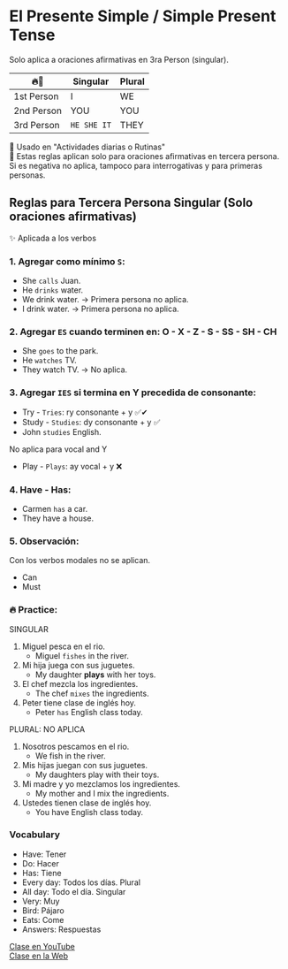 # El Presente Simple / Simple Present Tense

Solo aplica a oraciones afirmativas en 3ra Person (singular).   

|🔥🐺      |Singular   |Plural |
|-----------|---------  |-------|
|1st Person |I          |WE     |
|2nd Person	|YOU        |YOU    |
|3rd Person |`HE SHE IT`|THEY   |

📌 Usado en "Actividades diarias o Rutinas"   
📌 Estas reglas aplican solo para oraciones afirmativas en tercera persona. Si es negativa no aplica, tampoco para interrogativas y para primeras personas. 


## Reglas para Tercera Persona Singular (Solo oraciones afirmativas)

✨ Aplicada a los verbos  

### 1. Agregar como mínimo `S`:
- She `calls` Juan.
- He `drinks` water.
- We drink water. -> Primera persona no aplica.
- I drink water. -> Primera persona no aplica.

### 2. Agregar `ES` cuando terminen en: O - X - Z - S - SS - SH - CH
- She `goes` to the park.
- He `watches` TV.
- They watch TV. -> No aplica.

### 3. Agregar `IES` si termina en Y precedida de consonante:
- Try - `Tries`: ry consonante + y ✅✔
- Study - `Studies`: dy consonante + y ✅
- John `studies` English. 

No aplica para vocal and Y
- Play - `Plays`: ay vocal + y ❌

### 4. Have - Has:
- Carmen `has` a car.
- They have a house.

### 5. Observación:
Con los verbos modales no se aplican.

- Can
- Must

### 🔥 Practice:

SINGULAR   
1. Miguel pesca en el rio.
	- Miguel `fishes` in the river.
2. Mi hija juega con sus juguetes.
	- My daughter **plays** with her toys.
3. El chef mezcla los ingredientes.
	- The chef `mixes` the ingredients.
4. Peter tiene clase de inglés hoy.
	- Peter `has` English class today.

PLURAL: NO APLICA   
1. Nosotros pescamos en el rio.
	- We fish in the river.
2. Mis hijas juegan con sus juguetes.
	- My daughters play with their toys.
3. Mi madre y yo mezclamos los ingredientes.
	- My mother and I mix the ingredients.
4. Ustedes tienen clase de inglés hoy.
	- You have English class today.

### Vocabulary
- Have: Tener   
- Do: Hacer   
- Has: Tiene   
- Every day: Todos los días. Plural   
- All day: Todo el día. Singular   
- Very: Muy   
- Bird: Pájaro   
- Eats: Come   
- Answers: Respuestas   

[Clase en YouTube](https://www.youtube.com/watch?v=m0kTGL6Flzg&list=PLgrNDDl9MxYmUmf19zPiljdg8FKIRmP78&index=16)  
[Clase en la Web](https://www.pacho8a.com/ingl%C3%A9s/curso-ingl%C3%A9s-desde-cero/lecci%C3%B3n-14/)